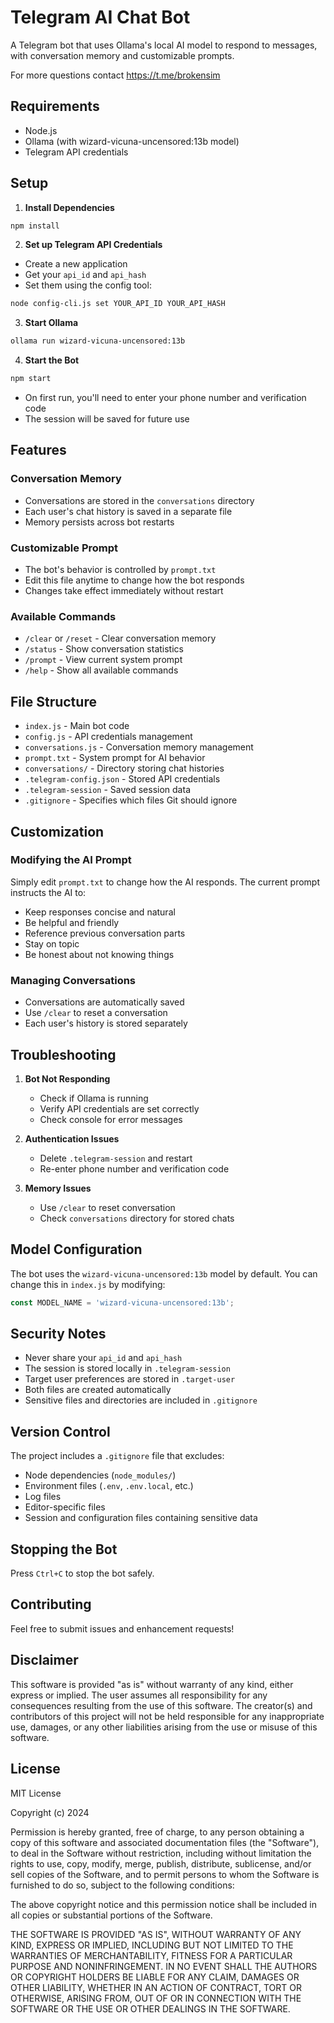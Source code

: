 # Telegram AI Chat Bot

A Telegram bot that uses Ollama's local AI model to respond to messages, with conversation memory and customizable prompts.

For more questions contact https://t.me/brokensim


## Requirements

- Node.js
- Ollama (with wizard-vicuna-uncensored:13b model)
- Telegram API credentials

## Setup

1. **Install Dependencies**
```bash
npm install
```

2. **Set up Telegram API Credentials**

- Create a new application
- Get your `api_id` and `api_hash`
- Set them using the config tool:
```bash
node config-cli.js set YOUR_API_ID YOUR_API_HASH
```

3. **Start Ollama**
```bash
ollama run wizard-vicuna-uncensored:13b
```

4. **Start the Bot**
```bash
npm start
```
- On first run, you'll need to enter your phone number and verification code
- The session will be saved for future use

## Features

### Conversation Memory
- Conversations are stored in the `conversations` directory
- Each user's chat history is saved in a separate file
- Memory persists across bot restarts

### Customizable Prompt
- The bot's behavior is controlled by `prompt.txt`
- Edit this file anytime to change how the bot responds
- Changes take effect immediately without restart

### Available Commands
- `/clear` or `/reset` - Clear conversation memory
- `/status` - Show conversation statistics
- `/prompt` - View current system prompt
- `/help` - Show all available commands

## File Structure

- `index.js` - Main bot code
- `config.js` - API credentials management
- `conversations.js` - Conversation memory management
- `prompt.txt` - System prompt for AI behavior
- `conversations/` - Directory storing chat histories
- `.telegram-config.json` - Stored API credentials
- `.telegram-session` - Saved session data
- `.gitignore` - Specifies which files Git should ignore

## Customization

### Modifying the AI Prompt
Simply edit `prompt.txt` to change how the AI responds. The current prompt instructs the AI to:
- Keep responses concise and natural
- Be helpful and friendly
- Reference previous conversation parts
- Stay on topic
- Be honest about not knowing things

### Managing Conversations
- Conversations are automatically saved
- Use `/clear` to reset a conversation
- Each user's history is stored separately

## Troubleshooting

1. **Bot Not Responding**
   - Check if Ollama is running
   - Verify API credentials are set correctly
   - Check console for error messages

2. **Authentication Issues**
   - Delete `.telegram-session` and restart
   - Re-enter phone number and verification code

3. **Memory Issues**
   - Use `/clear` to reset conversation
   - Check `conversations` directory for stored chats

## Model Configuration

The bot uses the `wizard-vicuna-uncensored:13b` model by default. You can change this in `index.js` by modifying:
```javascript
const MODEL_NAME = 'wizard-vicuna-uncensored:13b';
```

## Security Notes

- Never share your `api_id` and `api_hash`
- The session is stored locally in `.telegram-session`
- Target user preferences are stored in `.target-user`
- Both files are created automatically
- Sensitive files and directories are included in `.gitignore`

## Version Control

The project includes a `.gitignore` file that excludes:
- Node dependencies (`node_modules/`)
- Environment files (`.env`, `.env.local`, etc.)
- Log files
- Editor-specific files
- Session and configuration files containing sensitive data

## Stopping the Bot

Press `Ctrl+C` to stop the bot safely.

## Contributing

Feel free to submit issues and enhancement requests!

## Disclaimer

This software is provided "as is" without warranty of any kind, either express or implied. The user assumes all responsibility for any consequences resulting from the use of this software. The creator(s) and contributors of this project will not be held responsible for any inappropriate use, damages, or any other liabilities arising from the use or misuse of this software.

## License

MIT License

Copyright (c) 2024

Permission is hereby granted, free of charge, to any person obtaining a copy
of this software and associated documentation files (the "Software"), to deal
in the Software without restriction, including without limitation the rights
to use, copy, modify, merge, publish, distribute, sublicense, and/or sell
copies of the Software, and to permit persons to whom the Software is
furnished to do so, subject to the following conditions:

The above copyright notice and this permission notice shall be included in all
copies or substantial portions of the Software.

THE SOFTWARE IS PROVIDED "AS IS", WITHOUT WARRANTY OF ANY KIND, EXPRESS OR
IMPLIED, INCLUDING BUT NOT LIMITED TO THE WARRANTIES OF MERCHANTABILITY,
FITNESS FOR A PARTICULAR PURPOSE AND NONINFRINGEMENT. IN NO EVENT SHALL THE
AUTHORS OR COPYRIGHT HOLDERS BE LIABLE FOR ANY CLAIM, DAMAGES OR OTHER
LIABILITY, WHETHER IN AN ACTION OF CONTRACT, TORT OR OTHERWISE, ARISING FROM,
OUT OF OR IN CONNECTION WITH THE SOFTWARE OR THE USE OR OTHER DEALINGS IN THE
SOFTWARE. 